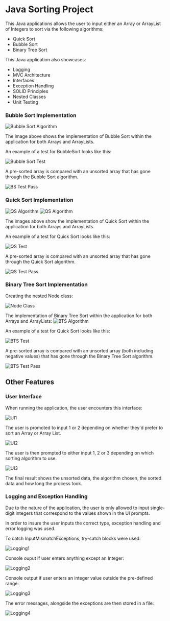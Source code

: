 # Java Sorting Project 

This Java applications allows the user to input either an Array or ArrayList of Integers
to sort via the following algorithms:

* Quick Sort
* Bubble Sort
* Binary Tree Sort

This Java application also showcases:

* Logging
* MVC Architecture 
* Interfaces
* Exception Handling 
* SOLID Principles
* Nested Classes
* Unit Testing


### Bubble Sort Implementation

![Bubble Sort Algorithm](Images/BubbleSortAlgorithm.png)

The image above shows the implementation of Bubble Sort within the application for both Arrays and ArrayLists.

An example of a test for BubbleSort looks like this:

![Bubble Sort Test](Images/BubbleSortTest.png)

A pre-sorted array is compared with an unsorted array that has gone through the Bubble Sort algorithm.

![BS Test Pass](Images/BSTestPass.png)

### Quick Sort Implementation

![QS Algorithm](Images/QSAL.png)
![QS Algorithm](Images/QSArray.png)

The images above show the implementation of Quick Sort within the application for both Arrays and ArrayLists.

An example of a test for Quick Sort looks like this:

![QS Test](Images/QSTest.png)

A pre-sorted array is compared with an unsorted array that has gone through the Quick Sort algorithm.

![QS Test Pass](Images/QSTestPass.png)

### Binary Tree Sort Implementation

Creating the nested Node class:

![Node Class](Images/NestedNode.png)

The implementation of Binary Tree Sort within the application for both Arrays and ArrayLists:
![BTS Algorithm](Images/BTSAL.png)

An example of a test for Quick Sort looks like this:

![BTS Test](Images/BTSTest.png)

A pre-sorted array is compared with an unsorted array (both including negative values) that has gone through the Binary Tree Sort algorithm.

![BTS Test Pass](Images/BSTestPass.png)


## Other Features

### User Interface

When running the application, the user encounters this interface:

![UI1](Images/UI1.png)

The user is promoted to input 1 or 2 depending on whether they'd prefer to sort an Array or Array List.

![UI2](Images/UI2.png)

The user is then prompted to either input 1, 2 or 3 depending on which sorting algorithm to use.

![UI3](Images/UI3.png)

The final result shows the unsorted data, the algorithm chosen, the sorted data and how long the process took.

### Logging and Exception Handling 

Due to the nature of the application, the user is only allowed to input single-digit integers that correspond to the
values shown in the UI prompts.

In order to insure the user inputs the correct type, exception handling and error logging was used.

To catch InputMismatchExceptions, try-catch blocks were used:

![Logging1](Images/Logging1.png)

Console ouput if user enters anything except an Integer:

![Logging2](Images/Logging2.png)

Console output if user enters an integer value outside the pre-defined range:

![Logging3](Images/Logging3.png)

The error messages, alongside the exceptions are then stored in a file:

![Logging4](Images/Logging4.png)

